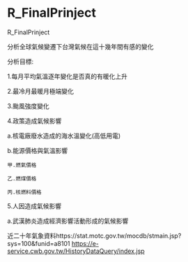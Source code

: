 # R_FinalPrinject
 R_FinalPrinject

分析全球氣候變遷下台灣氣候在這十幾年間有感的變化

分析目標:

1.每月平均氣溫逐年變化是否真的有暖化上升

2.最冷月最暖月極端變化

3.颱風強度變化

4.政策造成氣候影響

  a.核電廠廢水造成的海水溫變化(高低用電)
  
  b.能源價格與氣溫影響
  
    甲.燃氣價格
    
    乙.燃煤價格
    
    丙.核燃料價格
    
5.人因造成氣候影響

  a.武漢肺炎造成經濟影響活動形成的氣候影響
  
  近二十年氣象資料https://stat.motc.gov.tw/mocdb/stmain.jsp?sys=100&funid=a8101
  https://e-service.cwb.gov.tw/HistoryDataQuery/index.jsp
  
